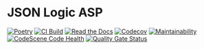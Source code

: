 # JSON Logic ASP

[![Poetry](https://img.shields.io/endpoint?url=https://python-poetry.org/badge/v0.json)](https://github.com/barreeeiroo/JSON-Logic-ASP/blob/main/pyproject.toml)
[![CI Build](https://github.com/barreeeiroo/JSON-Logic-ASP/actions/workflows/ci.yml/badge.svg?branch=main)](https://github.com/barreeeiroo/JSON-Logic-ASP/actions/workflows/ci.yml?query=branch%3Amain)
[![Read the Docs](https://readthedocs.org/projects/json-logic-asp/badge/)](https://readthedocs.org/projects/json-logic-asp/)
[![Codecov](https://codecov.io/gh/barreeeiroo/JSON-Logic-ASP/graph/badge.svg?token=O8045YHOWF)](https://codecov.io/gh/barreeeiroo/JSON-Logic-ASP)
[![Maintainability](https://api.codeclimate.com/v1/badges/f1671e07ef19696aac76/maintainability)](https://codeclimate.com/github/barreeeiroo/JSON-Logic-ASP/maintainability)
[![CodeScene Code Health](https://codescene.io/projects/48073/status-badges/code-health)](https://codescene.io/projects/48073)
[![Quality Gate Status](https://sonarcloud.io/api/project_badges/measure?project=barreeeiroo_JSON-Logic-ASP&metric=alert_status)](https://sonarcloud.io/summary/new_code?id=barreeeiroo_JSON-Logic-ASP)
